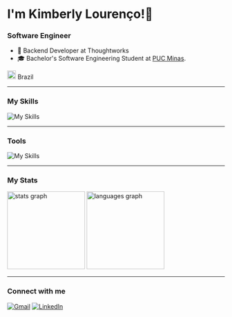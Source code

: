# I'm Kimberly Lourenço!👋

### Software Engineer

- 💼 Backend Developer at Thoughtworks
- 🎓 Bachelor's Software Engineering Student at [PUC Minas](https://www.pucminas.br/unidade/praca-da-liberdade/ensino/graduacao/Paginas/Engenharia-de-Software.aspx).

<img src="https://i.imgur.com/iaD74Rp.png" width="20" height="20" > Brazil


_____

### My Skills

![My Skills](https://skillicons.dev/icons?i=java,spring,nodejs,express,typescript,nestjs,react)

_____

### Tools

![My Skills](https://skillicons.dev/icons?i=docker,aws,postgres,mysql,githubactions,git)


_____

### My Stats 

<div>
  <img src="https://github-readme-stats.vercel.app/api?username=kspencerl&show_icons=true&count_private=true&theme=codeSTACKr&hide_border=true&order=1"  height="180em" alt="stats graph"  />
  <img src="https://github-readme-stats.vercel.app/api/top-langs?username=kspencerl&locale=en&hide_title=false&layout=compact&card_width=320&langs_count=6&theme=codeSTACKr&hide_border=true&order=2"  height="180em" alt="languages graph"  /> 
  </div>
  
_____

### Connect with me
<div align="left">
  <a href = "mailto:kimberlylizsl@gmail.com"><img src="https://img.shields.io/badge/Gmail-D14836?style=for-the-badge&logo=gmail&logoColor=white" target="_blank" title="Gmail" alt="Gmail" ></a>
  <a href="https://www.linkedin.com/in/kimberly-lourenco/" target="_blank"><img src="https://img.shields.io/badge/-LinkedIn-%230077B5?style=for-the-badge&logo=linkedin&logoColor=white" target="_blank" title="LinkedIn" alt="LinkedIn" ></a>
</div>
